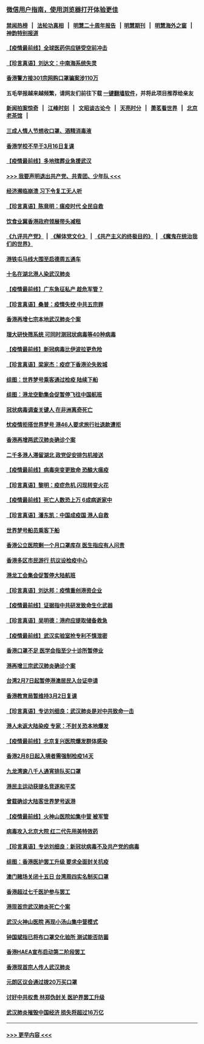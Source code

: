 ### [微信用户指南，使用浏览器打开体验更佳](https://github.com/gfw-breaker/banned-news1/blob/master/indexes/wechat-guide.md?t=0)
#### [禁闻热榜](热点新闻.md?t=0)  &nbsp;&nbsp;|&nbsp;&nbsp; [法轮功真相](https://github.com/gfw-breaker/truth/blob/master/README.md?t=0) &nbsp;&nbsp;|&nbsp;&nbsp; [明慧二十周年报告](https://github.com/gfw-breaker/mh-reports/blob/master/README.md?t=0) &nbsp;&nbsp;|&nbsp;&nbsp;[明慧期刊](https://github.com/gfw-breaker/mh-qikan) &nbsp;&nbsp;|&nbsp;&nbsp; [明慧海外之窗](https://github.com/gfw-breaker/mh-news/blob/master/README.md?t=0) &nbsp;&nbsp;|&nbsp;&nbsp; [神韵特别报道](https://github.com/gfw-breaker/mh-news/blob/master/shenyun.md?t=0)
#### [【疫情最前线】全球医药供应链受空前冲击](../pages/nsc415/n11869614.md?t=02161933) 
#### [【珍言真语】刘达文：中南海系统失灵](../pages/nsc415/n11869465.md?t=02161933) 
#### [香港警方接301宗网购口罩骗案涉110万](../pages/nsc415/n11867572.md?t=02161933) 
#### 五毛举报越来越频繁，请网友们前往下载 [一键翻墙软件](https://github.com/gfw-breaker/ssr-accounts)，并将此项目推荐给亲友
#### [新闻拍案惊奇](https://github.com/gfw-breaker/banned-news1/blob/master/pages/link4.md) &nbsp;&nbsp;|&nbsp;&nbsp; [江峰时刻](https://github.com/gfw-breaker/banned-news1/blob/master/pages/link4.md) &nbsp;&nbsp;|&nbsp;&nbsp; [文昭谈古论今](https://github.com/gfw-breaker/banned-news1/blob/master/pages/link4.md) &nbsp;&nbsp;|&nbsp;&nbsp; [天亮时分](https://github.com/gfw-breaker/banned-news1/blob/master/pages/link4.md) &nbsp;&nbsp;|&nbsp;&nbsp; [萧茗看世界](https://github.com/gfw-breaker/banned-news1/blob/master/pages/link4.md) &nbsp;&nbsp;|&nbsp;&nbsp; [北京老茶馆](https://github.com/gfw-breaker/banned-news1/blob/master/pages/link4.md) &nbsp;&nbsp;|&nbsp;&nbsp; 
#### [三成人情人节想收口罩、酒精消毒液](../pages/nsc415/n11867523.md?t=02161933) 
#### [香港学校不早于3月16日复课](../pages/nsc415/n11867498.md?t=02161933) 
#### [【疫情最前线】多地殡葬业急援武汉](../pages/nsc415/n11866914.md?t=02161933) 
#### [>>> 我要声明退出共产党、共青团、少年队 <<<](https://github.com/begood0513/goodnews/blob/master/quit/letter.md) 
#### [经济濒临崩溃 习下令复工无人听](../pages/nsc415/n11867269.md?t=02161933) 
#### [【珍言真语】陈竟明：瘟疫时代 全民自救](../pages/nsc415/n11866765.md?t=02161933) 
#### [饮食业冀香港政府领展带头减租](../pages/nsc415/n11864876.md?t=02161933) 
#### [《九评共产党》](https://github.com/begood0513/9ping.md/blob/master/README.md) &nbsp;|&nbsp; [《解体党文化》](../../../../jtdwh.md/blob/master/README.md)  &nbsp;|&nbsp; [《共产主义的终极目的》](../../../../gczydzjmd.md/blob/master/README.md) &nbsp;|&nbsp; [《魔鬼在统治我们的世界》](../../../../mgztzwmdsj.md/blob/master/README.md) 
#### [港铁屯马线大围至启德周五通车](../pages/nsc415/n11864842.md?t=02161933) 
#### [十名在湖北港人染武汉肺炎](../pages/nsc415/n11864807.md?t=02161933) 
#### [【疫情最前线】广东急征私产 趁危军管？](../pages/nsc415/n11864205.md?t=02161933) 
#### [【珍言真语】桑普：疫情失控 中共五宗罪](../pages/nsc415/n11864157.md?t=02161933) 
#### [香港再增七宗本地武汉肺炎个案](../pages/nsc415/n11862405.md?t=02161933) 
#### [理大研快筛系统 可同时测冠状病毒等40种病毒](../pages/nsc415/n11862376.md?t=02161933) 
#### [【疫情最前线】新冠病毒比伊波拉更危险](../pages/nsc415/n11862199.md?t=02161933) 
#### [【珍言真语】梁家杰：疫症下香港沦失败城](../pages/nsc415/n11861588.md?t=02161933) 
#### [组图：世界梦号乘客通过检疫 陆续下船](../pages/nsc415/n11858302.md?t=02161933) 
#### [组图：港龙空勤集会促暂停飞往中国航班](../pages/nsc415/n11858190.md?t=02161933) 
#### [冠状病毒调查关键人 在非洲离奇死亡](../pages/nsc415/n11859798.md?t=02161933) 
#### [忧疫情拒搭世界梦号 港46人要求旅行社退款遭拒](../pages/nsc415/n11859849.md?t=02161933) 
#### [香港再增两武汉肺炎确诊个案](../pages/nsc415/n11859833.md?t=02161933) 
#### [二千多港人滞留湖北 政党促安排包机接送](../pages/nsc415/n11859831.md?t=02161933) 
#### [【疫情最前线】病毒突变更致命 恐酿大瘟疫](../pages/nsc415/n11859604.md?t=02161933) 
#### [【珍言真语】黎明：疫症危机 闪现转变火花](../pages/nsc415/n11859199.md?t=02161933) 
#### [【疫情最前线】死亡人数恐上万 6成病逝家中](../pages/nsc415/n11856687.md?t=02161933) 
#### [【珍言真语】潘东凯：中国成疫国 港人自救](../pages/nsc415/n11856962.md?t=02161933) 
#### [世界梦号船员乘客下船](../pages/nsc415/n11856883.md?t=02161933) 
#### [香港公立医院剩一个月口罩库存 医生指应有人问责](../pages/nsc415/n11856875.md?t=02161933) 
#### [香港多区市民游行 抗议设检疫中心](../pages/nsc415/n11856866.md?t=02161933) 
#### [港龙工会集会促暂停大陆航班](../pages/nsc415/n11856840.md?t=02161933) 
#### [【珍言真语】刘达邦：疫情重创港资企业](../pages/nsc415/n11854274.md?t=02161933) 
#### [【疫情最前线】证据指中共研发致命生化武器](../pages/nsc415/n11853087.md?t=02161933) 
#### [【珍言真语】吴明德：港府应提取储备救急](../pages/nsc415/n11852734.md?t=02161933) 
#### [【疫情最前线】武汉实验室抢专利不慎泄密](../pages/nsc415/n11850310.md?t=02161933) 
#### [香港口罩不足 医学会指至少十诊所暂停业](../pages/nsc415/n11850301.md?t=02161933) 
#### [港再增三宗武汉肺炎确诊个案](../pages/nsc415/n11850328.md?t=02161933) 
#### [台湾2月7日起暂停港澳居民入台证申请](../pages/nsc415/n11850304.md?t=02161933) 
#### [香港教育局暂维持3月2日复课](../pages/nsc415/n11850260.md?t=02161933) 
#### [【珍言真语】专访刘细良：武汉肺炎是对中共致命一击](../pages/nsc415/n11849934.md?t=02161933) 
#### [港人未返大陆染疫 专家：不封关恐本地爆发](../pages/nsc415/n11848021.md?t=02161933) 
#### [【疫情最前线】北京复兴医院爆发群体感染](../pages/nsc415/n11847626.md?t=02161933) 
#### [香港2月8日起入境者需强制检疫14天](../pages/nsc415/n11847658.md?t=02161933) 
#### [九龙湾逾八千人通宵排队买口罩](../pages/nsc415/n11847647.md?t=02161933) 
#### [港民主运动获提名竞逐和平奖](../pages/nsc415/n11847633.md?t=02161933) 
#### [曾载确诊大陆客世界梦号返港](../pages/nsc415/n11847608.md?t=02161933) 
#### [【疫情最前线】火神山医院如集中营 被军管](../pages/nsc415/n11847524.md?t=02161933) 
#### [病毒攻入北京大院 红二代先用美特效药](../pages/nsc415/n11847427.md?t=02161933) 
#### [【珍言真语】专访刘细良：新冠状病毒不及共产党的病毒](../pages/nsc415/n11847164.md?t=02161933) 
#### [组图：香港医护罢工升级 要求全面封关抗疫](../pages/nsc415/n11844107.md?t=02161933) 
#### [澳门赌场关闭十五日 台湾周四实名制买口罩](../pages/nsc415/n11845083.md?t=02161933) 
#### [香港超过七千医护参与罢工](../pages/nsc415/n11845051.md?t=02161933) 
#### [港现首宗武汉肺炎死亡个案](../pages/nsc415/n11844998.md?t=02161933) 
#### [武汉火神山医院 再现小汤山集中营模式](../pages/nsc415/n11844763.md?t=02161933) 
#### [钟国斌指已将布口罩交化验所 测试能否防菌](../pages/nsc415/n11842783.md?t=02161933) 
#### [香港HAEA宣布启动第二阶段罢工](../pages/nsc415/n11842723.md?t=02161933) 
#### [香港现首宗人传人武汉肺炎](../pages/nsc415/n11842766.md?t=02161933) 
#### [元朗区议会通过拨20万买口罩](../pages/nsc415/n11842754.md?t=02161933) 
#### [讨好中共权贵 林郑伪封关 医护界罢工升级](../pages/nsc415/n11842359.md?t=02161933) 
#### [武汉肺炎摧毁中国经济 损失将超过16万亿](../pages/nsc415/n11839723.md?t=02161933) 

----
#### [ >>> 更早内容 <<< ](../indexes/nsc415-earlier.md)
